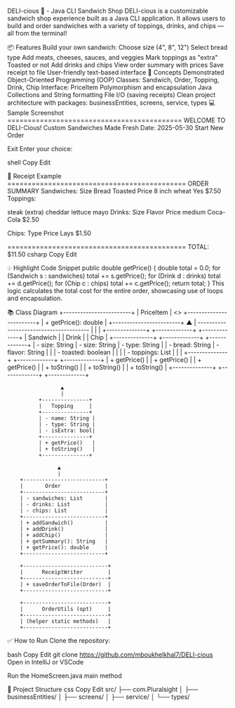 DELI-cious 🥪 - Java CLI Sandwich Shop
DELI-cious is a customizable sandwich shop experience built as a Java CLI application. It allows users to build and order sandwiches with a variety of toppings, drinks, and chips — all from the terminal!

📦 Features
Build your own sandwich:
Choose size (4", 8", 12")
Select bread type
Add meats, cheeses, sauces, and veggies
Mark toppings as "extra"
Toasted or not
Add drinks and chips
View order summary with prices
Save receipt to file
User-friendly text-based interface
🧠 Concepts Demonstrated
Object-Oriented Programming (OOP)
Classes: Sandwich, Order, Topping, Drink, Chip
Interface: PriceItem
Polymorphism and encapsulation
Java Collections and String formatting
File I/O (saving receipts)
Clean project architecture with packages:
businessEntities, screens, service, types
💻 Sample Screenshot
=========================================== WELCOME TO DELI-Cious! Custom Sandwiches Made Fresh Date: 2025-05-30 Start New Order

Exit Enter your choice:

shell Copy Edit

💾 Receipt Example
============================================ ORDER SUMMARY Sandwiches: Size Bread Toasted Price 8 inch wheat Yes $7.50 Toppings:

steak (extra)
cheddar
lettuce
mayo
Drinks: Size Flavor Price medium Coca-Cola $2.50

Chips: Type Price Lays $1.50

============================================ TOTAL: $11.50 csharp Copy Edit

💡 Highlight Code Snippet
public double getPrice() {
    double total = 0.0;
    for (Sandwich s : sandwiches) total += s.getPrice();
    for (Drink d : drinks) total += d.getPrice();
    for (Chip c : chips) total += c.getPrice();
    return total;
}
This logic calculates the total cost for the entire order, showcasing use of loops and encapsulation.

📚 Class Diagram
  +------------------------+
               |        PriceItem       |  <<interface>>
               +------------------------+
               | + getPrice(): double   |
               +------------------------+
                          ▲
                          |
        ---------------------------------------
        |                 |                  |
+--------------+  +-------------+     +-------------+
|   Sandwich   |  |    Drink    |     |    Chip     |
+--------------+  +-------------+     +-------------+
| - size: String      | - size: String     | - type: String  |
| - bread: String     | - flavor: String   |                 |
| - toasted: boolean  |                   |                 |
| - toppings: List<T> |                   |                 |
+--------------+  +-------------+     +-------------+
| + getPrice()  |  | + getPrice() |     | + getPrice() |
| + toString()  |  | + toString() |     | + toString() |
+--------------+  +-------------+     +-------------+

                     ▲
                     |
              +---------------+
              |   Topping     |
              +---------------+
              | - name: String |
              | - type: String |
              | - isExtra: bool|
              +---------------+
              | + getPrice()   |
              | + toString()   |
              +---------------+

                    ▲
                    |
        +--------------------------+
        |       Order              |
        +--------------------------+
        | - sandwiches: List       |
        | - drinks: List           |
        | - chips: List            |
        +--------------------------+
        | + addSandwich()          |
        | + addDrink()             |
        | + addChip()              |
        | + getSummary(): String   |
        | + getPrice(): double     |
        +--------------------------+

        +---------------------------+
        |      ReceiptWriter        |
        +---------------------------+
        | + saveOrderToFile(Order)  |
        +---------------------------+

        +---------------------------+
        |      OrderUtils (opt)     |
        +---------------------------+
        | (helper static methods)   |
        +---------------------------+

✅ How to Run
Clone the repository:

bash
Copy
Edit
git clone https://github.com/mboukhelkhal7/DELI-cious
Open in IntelliJ or VSCode

Run the HomeScreen.java main method

📂 Project Structure
css
Copy
Edit
src/
├── com.Pluralsight
│   ├── businessEntities/
│   ├── screens/
│   ├── service/
│   └── types/
